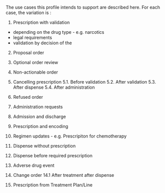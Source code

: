 The use cases this profile intends to support are described here. For each case, the variation is :

1. Prescription with validation
  * depending on the drug type - e.g. narcotics
  * legal requirements
  * validation by decision of the

2. Proposal order

3. Optional order review

4. Non-actionable order

5. Cancelling prescription
5.1. Before validation
5.2. After validation
5.3. After dispense
5.4. After administration

6. Refused order

7. Administration requests 

8. Admission and discharge

9. Prescription and encoding

10. Regimen updates - e.g. Prescripiton for chemotherapy

11. Dispense without prescription

12. Dispense before required prescription

13. Adverse drug event

14. Change order
14.1 After treatment after dispense

15. Prescription from Treatment Plan/Line